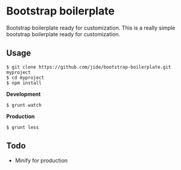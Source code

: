 Bootstrap boilerplate
=====================

Bootstrap boilerplate ready for customization.
This is a really simple bootstrap boilerplate ready for customization.

Usage
-----

    $ git clone https://github.com/jide/bootstrap-boilerplate.git myproject
    $ cd myproject
    $ npm install

**Development**

    $ grunt watch

**Production**

    $ grunt less

Todo
----

- Minify for production